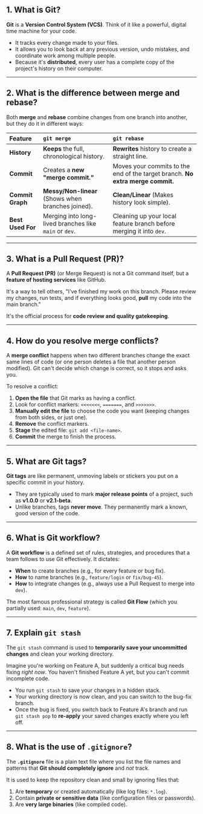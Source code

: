 ## 1. What is Git?

**Git** is a **Version Control System (VCS)**. Think of it like a powerful, digital time machine for your code.

* It tracks every change made to your files.
* It allows you to look back at any previous version, undo mistakes, and coordinate work among multiple people.
* Because it's **distributed**, every user has a complete copy of the project's history on their computer.

***

## 2. What is the difference between merge and rebase?

Both **merge** and **rebase** combine changes from one branch into another, but they do it in different ways:

| Feature | `git merge` | `git rebase` |
| :--- | :--- | :--- |
| **History** | **Keeps** the full, chronological history. | **Rewrites** history to create a straight line. |
| **Commit** | Creates a **new "merge commit."** | Moves your commits to the end of the target branch. **No extra merge commit.** |
| **Commit Graph** | **Messy/Non-linear** (Shows when branches joined). | **Clean/Linear** (Makes history look simple). |
| **Best Used For** | Merging into long-lived branches like `main` or `dev`. | Cleaning up your local feature branch before merging it into `dev`. |

***

## 3. What is a Pull Request (PR)?

A **Pull Request (PR)** (or Merge Request) is not a Git command itself, but a **feature of hosting services** like GitHub.

It's a way to tell others, "I've finished my work on this branch. Please review my changes, run tests, and if everything looks good, **pull** my code into the main branch."

It's the official process for **code review and quality gatekeeping**.

***

## 4. How do you resolve merge conflicts?

A **merge conflict** happens when two different branches change the exact same lines of code (or one person deletes a file that another person modified). Git can't decide which change is correct, so it stops and asks you.

To resolve a conflict:

1.  **Open the file** that Git marks as having a conflict.
2.  Look for conflict markers: `<<<<<<<`, `=======`, and `>>>>>>>`.
3.  **Manually edit the file** to choose the code you want (keeping changes from both sides, or just one).
4.  **Remove** the conflict markers.
5.  **Stage** the edited file: `git add <file-name>`.
6.  **Commit** the merge to finish the process.

***

## 5. What are Git tags?

**Git tags** are like permanent, unmoving labels or stickers you put on a specific commit in your history.

* They are typically used to mark **major release points** of a project, such as **v1.0.0** or **v2.1-beta**.
* Unlike branches, tags **never move**. They permanently mark a known, good version of the code.

***

## 6. What is Git workflow?

A **Git workflow** is a defined set of rules, strategies, and procedures that a team follows to use Git effectively. It dictates:

* **When** to create branches (e.g., for every feature or bug fix).
* **How** to name branches (e.g., `feature/login` or `fix/bug-45`).
* **How** to integrate changes (e.g., always use a Pull Request to merge into `dev`).

The most famous professional strategy is called **Git Flow** (which you partially used: `main`, `dev`, `feature`).

***

## 7. Explain `git stash`

The `git stash` command is used to **temporarily save your uncommitted changes** and clean your working directory.

Imagine you're working on Feature A, but suddenly a critical bug needs fixing *right now*. You haven't finished Feature A yet, but you can't commit incomplete code.

* You run `git stash` to save your changes in a hidden stack.
* Your working directory is now clean, and you can switch to the bug-fix branch.
* Once the bug is fixed, you switch back to Feature A's branch and run `git stash pop` to **re-apply** your saved changes exactly where you left off.

***

## 8. What is the use of `.gitignore`?

The **`.gitignore`** file is a plain text file where you list the file names and patterns that **Git should completely ignore** and *not* track.

It is used to keep the repository clean and small by ignoring files that:

1.  Are **temporary** or created automatically (like log files: `*.log`).
2.  Contain **private or sensitive data** (like configuration files or passwords).
3.  Are **very large binaries** (like compiled code).